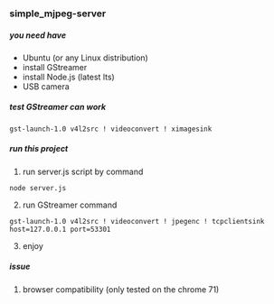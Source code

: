### simple_mjpeg-server

##### you need have
- Ubuntu (or any Linux distribution)
- install GStreamer
- install Node.js (latest lts)
- USB camera

##### test GStreamer can work
```
gst-launch-1.0 v4l2src ! videoconvert ! ximagesink
```

##### run this project
1. run server.js script by command
```
node server.js
```

2. run GStreamer command
```
gst-launch-1.0 v4l2src ! videoconvert ! jpegenc ! tcpclientsink host=127.0.0.1 port=53301
```

3. enjoy

##### issue
1. browser compatibility (only tested on the chrome 71)
